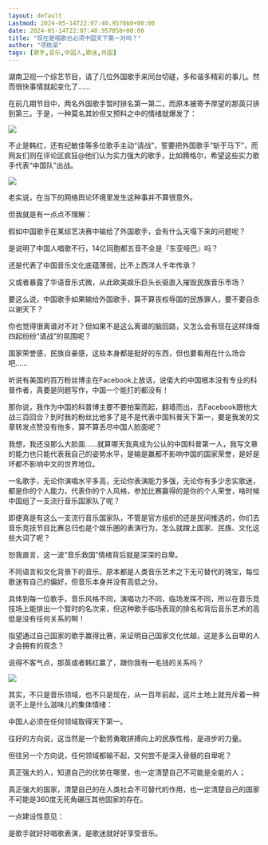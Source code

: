 ```yaml
---
layout: default
Lastmod: 2024-05-14T22:07:40.957860+00:00
date: 2024-05-14T22:07:40.957058+00:00
title: "现在是唱歌也必须中国天下第一对吗？"
author: "项栋梁"
tags: [歌手,音乐,中国人,歌迷,外国]
---
```


湖南卫视一个综艺节目，请了几位外国歌手来同台切磋，多和谐多精彩的事儿。然而很快事情就起变化了……  

在前几期节目中，两名外国歌手暂时排名第一第二，而原本被寄予厚望的那英只排到第三。于是，一种莫名其妙但又预料之中的情绪就爆发了：

![](https://images.weserv.nl/?url=https%3A//mmbiz.qpic.cn/mmbiz_jpg/qEicyZDQUnDG1BDCOyWEibD0owGC4LPTaRfrWKLtsxch9E4tic9LfHTibCdlrG8j68817n08VkY3ADXcD6TNZiajwYA/640%3Fwx_fmt%3Djpeg)

不止是韩红，还有纪敏佳等多位歌手主动“请战”，誓要把外国歌手“斩于马下”，而网友们则在评论区疯狂@他们认为实力强大的歌手，比如腾格尔，希望这些实力歌手代表“中国队”出战。

![](https://images.weserv.nl/?url=https%3A//mmbiz.qpic.cn/mmbiz_jpg/qEicyZDQUnDG1BDCOyWEibD0owGC4LPTaR4ggQFcDeJUSCICYqvPugQXMj9ETiaN3kiaSxyYf141licVkk4Va3udqwA/640%3Fwx_fmt%3Djpeg)

老实说，在当下的网络舆论环境里发生这种事并不算很意外。

但我就是有一点点不理解：  

假如中国歌手在某综艺决赛中输给了外国歌手，会有什么天塌下来的问题呢？

是说明了中国人唱歌不行，14亿同胞都五音不全是『东亚哑巴』吗？

还是代表了中国音乐文化底蕴薄弱，比不上西洋人千年传承？

又或者暴露了华语音乐式微，从此欧美娱乐巨头长驱直入摧毁民族音乐市场？

要这么说，中国歌手如果输给外国歌手，算不算丧权辱国的民族罪人，要不要自杀以谢天下？

你也觉得很离谱对不对？但如果不是这么离谱的脑回路，又怎么会有现在这样烽烟四起纷纷“请战”的氛围呢？

国家荣誉感，民族自豪感，这些本身都是挺好的东西，但也要看用在什么场合吧……

听说有美国的百万粉丝博主在Facebook上放话，说偌大的中国根本没有专业的科普作者，真要是同题写作，中国一个能打的都没有！

那你说，我作为中国的科普博主要不要拍案而起，翻墙而出，去Facebook跟他大战三百回合？到时我的粉丝比他多了是不是代表中国科普天下第一，要是我发的文章转发点赞没有他多，算不算丢尽中国人脸面呢？

我想，我还没那么大脸面……就算哪天我真成为公认的中国科普第一人，我写文章的能力也只能代表我自己的姿势水平，是输是赢都不影响中国的国家荣誉，是好是坏都不影响中文的世界地位。

一名歌手，无论你演唱水平多高，无论你表演能力多强，无论你有多少忠实歌迷，都是你的个人能力，代表你的个人风格，参加比赛赢得的是你的个人荣誉，啥时候中国组了一支流行音乐国家队了呢？

即便真是有这么一支流行音乐国家队，不管是官方组织的还是民间推选的，你们去音乐竞技节目比赛总归也是个娱乐圈的表演行为，怎么就蹭上国家、民族、文化这些大词了呢？

恕我直言，这一波“音乐救国”情绪背后就是深深的自卑。

不同语言和文化背景下的音乐，原本都是人类音乐艺术之下无可替代的瑰宝，每位歌迷有自己的偏好，但音乐本身并没有高低之分。

具体到每一位歌手，音乐风格不同，演唱功力不同，临场发挥不同，所以在音乐竞技场上能排出一个暂时的名次来，但这种歌手临场表现的排名和背后音乐艺术的高低是没有任何关系的啊！

指望通过自己国家的歌手赢得比赛，来证明自己国家文化优越，这是多么自卑的人才会拥有的观念？

说得不客气点，那英或者韩红赢了，跟你我有一毛钱的关系吗？

![](https://images.weserv.nl/?url=https%3A//mmbiz.qpic.cn/mmbiz_jpg/qEicyZDQUnDG1BDCOyWEibD0owGC4LPTaRHRJKfiaUfbMsWhoicpwn8mTdX6QtvwwpuDhEL8thXopWgcbAKKW5Qwcw/640%3Fwx_fmt%3Djpeg)

其实，不只是音乐领域，也不只是现在，从一百年前起，这片土地上就充斥着一种说不上是什么滋味儿的集体情绪：

中国人必须在任何领域取得天下第一。

往好的方向说，这当然是一个勤劳勇敢拼搏向上的民族性格，是进步的力量。

但往另一个方向说，任何领域都输不起，又何尝不是深入骨髓的自卑呢？

真正强大的人，知道自己的优势在哪里，也一定清楚自己不可能是全能的人；

真正强大的国家，清楚自己的在人类社会不可替代的作用，也一定清楚自己的国家不可能是360度无死角碾压其他国家的存在。

一点建设性意见：

是歌手就好好唱歌表演，是歌迷就好好享受音乐。

